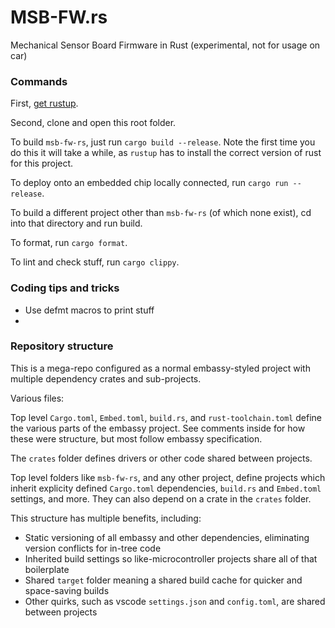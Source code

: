 # MSB-FW.rs
Mechanical Sensor Board Firmware in Rust (experimental, not for usage on car)


### Commands

First, [get rustup](https://www.rust-lang.org/learn/get-started).

Second, clone and open this root folder.

To build `msb-fw-rs`, just run `cargo build --release`.  Note the first time you do this it will take a while, as `rustup` has to install the correct version of rust for this project.

To deploy onto an embedded chip locally connected, run `cargo run --release`.

To build a different project other than `msb-fw-rs` (of which none exist), cd into that directory and run build.

To format, run `cargo format`. 

To lint and check stuff, run `cargo clippy`.


### Coding tips and tricks

- Use defmt macros to print stuff
- 



### Repository structure

This is a mega-repo configured as a normal embassy-styled project with multiple dependency crates and sub-projects.

Various files:

Top level `Cargo.toml`, `Embed.toml`, `build.rs`, and `rust-toolchain.toml` define the various parts of the embassy project.  See comments inside for how these were structure, but most follow embassy specification.

The `crates` folder defines drivers or other code shared between projects.

Top level folders like `msb-fw-rs`, and any other project, define projects which inherit explicity defined `Cargo.toml` dependencies, `build.rs` and `Embed.toml` settings, and more.  They can also depend on a crate in the `crates` folder.

This structure has multiple benefits, including:
- Static versioning of all embassy and other dependencies, eliminating version conflicts for in-tree code
- Inherited build settings so like-microcontroller projects share all of that boilerplate
- Shared `target` folder meaning a shared build cache for quicker and space-saving builds
- Other quirks, such as vscode `settings.json` and `config.toml`, are shared between projects

